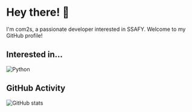 <!--
**com2s/com2s** is a ✨ _special_ ✨ repository because its `README.md` (this file) appears on your GitHub profile.

Here are some ideas to get you started:

- 🌱 I’m currently learning in SSAFY...
- 👯 I’m looking to collaborate on ...
- 🤔 I’m looking for help with ...
- 💬 Ask me about ...
- 📫 How to reach me: ...
- 😄 Pronouns: ...
- ⚡ Fun fact: ...
-->

<!-- 프로필 소개 -->
# Hey there! 👋
I'm com2s, a passionate developer interested in SSAFY. Welcome to my GitHub profile!

<!-- 기술 스택 -->
## Interested in...
![Python](https://img.shields.io/badge/Python-3776AB?style=flat-square&logo=python&logoColor=white)
<!--
![JavaScript](https://img.shields.io/badge/JavaScript-F7DF1E?style=flat-square&logo=javascript&logoColor=black)
![Flask](https://img.shields.io/badge/Flask-000000?style=flat-square&logo=flask&logoColor=white)
![React](https://img.shields.io/badge/React-61DAFB?style=flat-square&logo=react&logoColor=black)
![MySQL](https://img.shields.io/badge/MySQL-4479A1?style=flat-square&logo=mysql&logoColor=white)
![MongoDB](https://img.shields.io/badge/MongoDB-47A248?style=flat-square&logo=mongodb&logoColor=white)
-->
<!-- GitHub 활동 -->
## GitHub Activity
![GitHub stats](https://github-readme-stats.vercel.app/api?username=com2s&show_icons=true&theme=radical)
